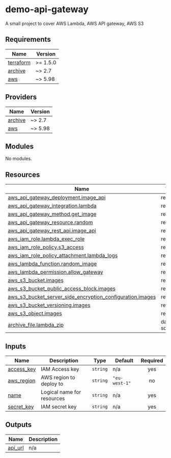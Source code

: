 # demo-api-gateway
A small project to cover AWS Lambda, AWS API gateway, AWS S3


<!-- BEGINNING OF PRE-COMMIT-TERRAFORM DOCS HOOK -->
## Requirements

| Name | Version |
|------|---------|
| <a name="requirement_terraform"></a> [terraform](#requirement\_terraform) | >= 1.5.0 |
| <a name="requirement_archive"></a> [archive](#requirement\_archive) | ~> 2.7 |
| <a name="requirement_aws"></a> [aws](#requirement\_aws) | ~> 5.98 |

## Providers

| Name | Version |
|------|---------|
| <a name="provider_archive"></a> [archive](#provider\_archive) | ~> 2.7 |
| <a name="provider_aws"></a> [aws](#provider\_aws) | ~> 5.98 |

## Modules

No modules.

## Resources

| Name | Type |
|------|------|
| [aws_api_gateway_deployment.image_api](https://registry.terraform.io/providers/hashicorp/aws/latest/docs/resources/api_gateway_deployment) | resource |
| [aws_api_gateway_integration.lambda](https://registry.terraform.io/providers/hashicorp/aws/latest/docs/resources/api_gateway_integration) | resource |
| [aws_api_gateway_method.get_image](https://registry.terraform.io/providers/hashicorp/aws/latest/docs/resources/api_gateway_method) | resource |
| [aws_api_gateway_resource.random](https://registry.terraform.io/providers/hashicorp/aws/latest/docs/resources/api_gateway_resource) | resource |
| [aws_api_gateway_rest_api.image_api](https://registry.terraform.io/providers/hashicorp/aws/latest/docs/resources/api_gateway_rest_api) | resource |
| [aws_iam_role.lambda_exec_role](https://registry.terraform.io/providers/hashicorp/aws/latest/docs/resources/iam_role) | resource |
| [aws_iam_role_policy.s3_access](https://registry.terraform.io/providers/hashicorp/aws/latest/docs/resources/iam_role_policy) | resource |
| [aws_iam_role_policy_attachment.lambda_logs](https://registry.terraform.io/providers/hashicorp/aws/latest/docs/resources/iam_role_policy_attachment) | resource |
| [aws_lambda_function.random_image](https://registry.terraform.io/providers/hashicorp/aws/latest/docs/resources/lambda_function) | resource |
| [aws_lambda_permission.allow_gateway](https://registry.terraform.io/providers/hashicorp/aws/latest/docs/resources/lambda_permission) | resource |
| [aws_s3_bucket.images](https://registry.terraform.io/providers/hashicorp/aws/latest/docs/resources/s3_bucket) | resource |
| [aws_s3_bucket_public_access_block.images](https://registry.terraform.io/providers/hashicorp/aws/latest/docs/resources/s3_bucket_public_access_block) | resource |
| [aws_s3_bucket_server_side_encryption_configuration.images](https://registry.terraform.io/providers/hashicorp/aws/latest/docs/resources/s3_bucket_server_side_encryption_configuration) | resource |
| [aws_s3_bucket_versioning.images](https://registry.terraform.io/providers/hashicorp/aws/latest/docs/resources/s3_bucket_versioning) | resource |
| [aws_s3_object.images](https://registry.terraform.io/providers/hashicorp/aws/latest/docs/resources/s3_object) | resource |
| [archive_file.lambda_zip](https://registry.terraform.io/providers/hashicorp/archive/latest/docs/data-sources/file) | data source |

## Inputs

| Name | Description | Type | Default | Required |
|------|-------------|------|---------|:--------:|
| <a name="input_access_key"></a> [access\_key](#input\_access\_key) | IAM Access key | `string` | n/a | yes |
| <a name="input_aws_region"></a> [aws\_region](#input\_aws\_region) | AWS region to deploy to | `string` | `"eu-west-1"` | no |
| <a name="input_name"></a> [name](#input\_name) | Logical name for resources | `string` | n/a | yes |
| <a name="input_secret_key"></a> [secret\_key](#input\_secret\_key) | IAM secret key | `string` | n/a | yes |

## Outputs

| Name | Description |
|------|-------------|
| <a name="output_api_url"></a> [api\_url](#output\_api\_url) | n/a |
<!-- END OF PRE-COMMIT-TERRAFORM DOCS HOOK -->

